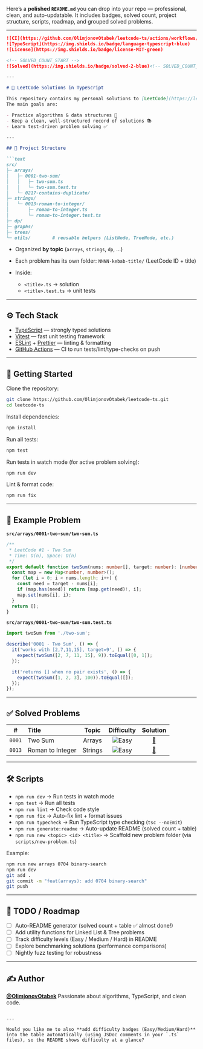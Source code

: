 Here’s a **polished `README.md`** you can drop into your repo — professional, clean, and auto-updatable.
It includes badges, solved count, project structure, scripts, roadmap, and grouped solved problems.

---

````md
![CI](https://github.com/OlimjonovOtabek/leetcode-ts/actions/workflows/ci.yml/badge.svg)
![TypeScript](https://img.shields.io/badge/language-typescript-blue)
![License](https://img.shields.io/badge/license-MIT-green)

<!-- SOLVED_COUNT_START -->
![Solved](https://img.shields.io/badge/solved-2-blue)<!-- SOLVED_COUNT_END -->

---

# 🚀 LeetCode Solutions in TypeScript

This repository contains my personal solutions to [LeetCode](https://leetcode.com/) problems, written in **TypeScript** with automated tests.  
The main goals are:

- Practice algorithms & data structures 🧩
- Keep a clean, well-structured record of solutions 📚
- Learn test-driven problem solving ✅

---

## 📂 Project Structure

```text
src/
├─ arrays/
│   ├─ 0001-two-sum/
│   │   ├─ two-sum.ts
│   │   └─ two-sum.test.ts
│   └─ 0217-contains-duplicate/
├─ strings/
│   └─ 0013-roman-to-integer/
│       ├─ roman-to-integer.ts
│       └─ roman-to-integer.test.ts
├─ dp/
├─ graphs/
├─ trees/
└─ utils/        # reusable helpers (ListNode, TreeNode, etc.)
````

* Organized **by topic** (`arrays`, `strings`, `dp`, …)
* Each problem has its own folder: `NNNN-kebab-title/` (LeetCode ID + title)
* Inside:

  * `<title>.ts` → solution
  * `<title>.test.ts` → unit tests

---

## ⚙️ Tech Stack

* [TypeScript](https://www.typescriptlang.org/) — strongly typed solutions
* [Vitest](https://vitest.dev/) — fast unit testing framework
* [ESLint](https://eslint.org/) + [Prettier](https://prettier.io/) — linting & formatting
* [GitHub Actions](https://docs.github.com/en/actions) — CI to run tests/lint/type-checks on push

---

## 🚀 Getting Started

Clone the repository:

```bash
git clone https://github.com/OlimjonovOtabek/leetcode-ts.git
cd leetcode-ts
```

Install dependencies:

```bash
npm install
```

Run all tests:

```bash
npm test
```

Run tests in watch mode (for active problem solving):

```bash
npm run dev
```

Lint & format code:

```bash
npm run fix
```

---

## 🧪 Example Problem

**`src/arrays/0001-two-sum/two-sum.ts`**

```ts
/**
 * LeetCode #1 - Two Sum
 * Time: O(n), Space: O(n)
 */
export default function twoSum(nums: number[], target: number): [number, number] | [] {
  const map = new Map<number, number>();
  for (let i = 0; i < nums.length; i++) {
    const need = target - nums[i];
    if (map.has(need)) return [map.get(need)!, i];
    map.set(nums[i], i);
  }
  return [];
}
```

**`src/arrays/0001-two-sum/two-sum.test.ts`**

```ts
import twoSum from './two-sum';

describe('0001 - Two Sum', () => {
  it('works with [2,7,11,15], target=9', () => {
    expect(twoSum([2, 7, 11, 15], 9)).toEqual([0, 1]);
  });

  it('returns [] when no pair exists', () => {
    expect(twoSum([1, 2, 3], 100)).toEqual([]);
  });
});
```

---

## ✅ Solved Problems

<!-- PROBLEMS_TABLE_START -->
<table>
  <thead>
    <tr>
      <th align="center">#</th>
      <th align="left">Title</th>
      <th align="center">Topic</th>
      <th align="center">Difficulty</th>
      <th align="center">Solution</th>
    </tr>
  </thead>
  <tbody>
    <tr>
      <td align="center"><code>0001</code></td>
      <td>Two Sum</td>
      <td align="center">Arrays</td>
      <td align="center"><img alt="Easy" src="https://img.shields.io/badge/Easy-green" /></td>
      <td align="center"><a href="src/arrays/0001-two-sum/two-sum.ts">🔗</a></td>
    </tr>
    <tr>
      <td align="center"><code>0013</code></td>
      <td>Roman to Integer</td>
      <td align="center">Strings</td>
      <td align="center"><img alt="Easy" src="https://img.shields.io/badge/Easy-green" /></td>
      <td align="center"><a href="src/strings/0013-Roman-to-Integer/Roman-to-Integer.ts">🔗</a></td>
    </tr>
  </tbody>
</table>
<!-- PROBLEMS_TABLE_END -->

---

## 🛠️ Scripts

* `npm run dev` → Run tests in watch mode
* `npm test` → Run all tests
* `npm run lint` → Check code style
* `npm run fix` → Auto-fix lint + format issues
* `npm run typecheck` → Run TypeScript type checking (`tsc --noEmit`)
* `npm run generate:readme` → Auto-update README (solved count + table)
* `npm run new <topic> <id> <title>` → Scaffold new problem folder (via `scripts/new-problem.ts`)

Example:

```bash
npm run new arrays 0704 binary-search
npm run dev
git add .
git commit -m "feat(arrays): add 0704 binary-search"
git push
```

---

## 📌 TODO / Roadmap

* [ ] Auto-README generator (solved count + table ✅ almost done!)
* [ ] Add utility functions for Linked List & Tree problems
* [ ] Track difficulty levels (Easy / Medium / Hard) in README
* [ ] Explore benchmarking solutions (performance comparisons)
* [ ] Nightly fuzz testing for robustness

---

## ✍️ Author

**[@OlimjonovOtabek](https://github.com/OlimjonovOtabek)**
Passionate about algorithms, TypeScript, and clean code.

```

---

Would you like me to also **add difficulty badges (Easy/Medium/Hard)** into the table automatically (using JSDoc comments in your `.ts` files), so the README shows difficulty at a glance?
```
